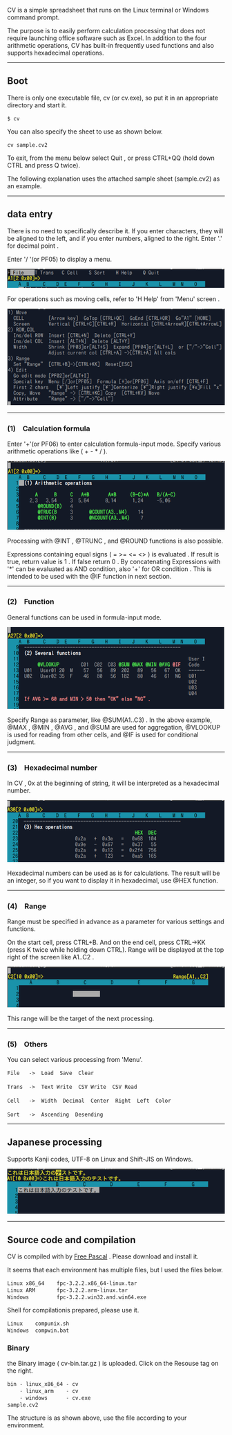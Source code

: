 CV is a simple spreadsheet that runs on the Linux terminal or Windows command prompt.

The purpose is to easily perform calculation processing that does not require launching office software such as Excel.
In addition to the four arithmetic operations, CV has built-in frequently used functions and also supports hexadecimal operations.

---
## Boot
There is only one executable file, cv (or cv.exe), so put it in an appropriate directory and start it. 

```
$ cv
```

You can also specify the sheet to use as shown below.

```
cv sample.cv2
```

To exit, from the menu below  select Quit , or press CTRL+QQ (hold down CTRL and press Q twice).

The following explanation uses the attached sample sheet (sample.cv2) as an example.

---
## data entry
There is no need to specifically describe it.
If you enter characters, they will be aligned to the left, and if you enter numbers, aligned to the right.  Enter '.' for decimal point .

Enter '/ '(or PF05) to display a menu. 

![MENU](/images/CV_02Menu.png)

For operations such as moving cells, refer to 'H Help' from 'Menu' screen .

![HELP](/images/CV_01Help.png)

---
### (1)　Calculation formula
Enter '+'(or PF06) to enter calculation formula-input mode. Specify various arithmetic operations like ( + - * / ). 

![Formula](/images/CV_03Formula.png)

Processing with @INT , @TRUNC , and @ROUND functions is also possible. 

Expressions containing equal signs ( = >= <= <> ) is evaluated . If result is true, return value is 1 . If false return 0 .
By concatenating Expressions with '*' can be evaluated as AND condition, also '+' for OR condition .
This is intended to be used with the @IF function in next section.

---
### (2)　Function
General functions can be used in formula-input mode. 

![FUNCTION](/images/CV_04Function.png)

Specify Range as parameter, like @SUM(A1..C3) .
In the above example, @MAX , @MIN , @AVG , and @SUM are used for aggregation, @VLOOKUP is used for reading from other cells, and @IF is used for conditional judgment.

---
### (3)　Hexadecimal number 
In CV , 0x at the beginning of string, it will be interpreted as a hexadecimal number.

![HEX](/images/CV_05Hex.png)

Hexadecimal numbers can be used as is for calculations. The result will be an integer, so if you want to display it in hexadecimal, use @HEX function. 

---
### (4)　Range
Range must be specified in advance as a parameter for various settings and functions.

On the start cell, press CTRL+B. And on the end cell, press CTRL->KK (press K twice while holding down CTRL). Range will be displayed at the top right of the screen like A1..C2 . 

![RANGE](/images/CV_06Range.png)

This range will be the target of the next processing. 

---
### (5)　Others 
You can select various processing from 'Menu'. 

```
File   ->  Load  Save  Clear

Trans  ->  Text Write  CSV Write  CSV Read   

Cell   ->  Width  Decimal  Center  Right  Left  Color

Sort   ->  Ascending  Desending
```

---
## Japanese processing
Supports Kanji codes, UTF-8 on Linux and Shift-JIS on Windows. 

![KANJI](/images/CV_07Kanji.png)

---
## Source code and compilation 
CV is compiled with by <a href="https://www.freepascal.org/" target="_blank">Free Pascal</a> . Please download and install it. 

It seems that each environment has multiple files, but I used the files below.

```
Linux x86_64    fpc-3.2.2.x86_64-linux.tar
Linux ARM       fpc-3.2.2.arm-linux.tar
Windows         fpc-3.2.2.win32.and.win64.exe
```

Shell for compilationis prepared, please use it.

```
Linux    compunix.sh
Windows  compwin.bat
```

### Binary
the Binary image ( cv-bin.tar.gz ) is uploaded. Click on the Resouse tag on the right. 

```
bin - linux_x86_64 - cv
    - linux_arm    - cv
    - windows      - cv.exe
sample.cv2
```
The structure is as shown above, use the file according to your environment. 



